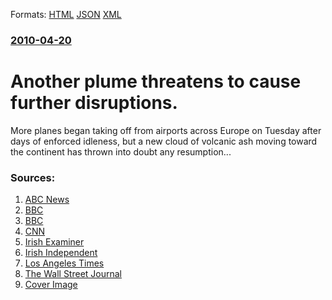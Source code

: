 
Formats: [HTML](/news/2010/04/20/another-plume-threatens-to-cause-further-disruptions.html)  [JSON](/news/2010/04/20/another-plume-threatens-to-cause-further-disruptions.json)  [XML](/news/2010/04/20/another-plume-threatens-to-cause-further-disruptions.xml)  

### [2010-04-20](/news/2010/04/20/index.md)

##### 
# Another plume threatens to cause further disruptions. 

More planes began taking off from airports across Europe on Tuesday after days of enforced idleness, but a new cloud of volcanic ash moving toward the continent has thrown into doubt any resumption...


### Sources:

1. [ABC News](http://abcnews.go.com/GMA/Eco/iceland-volcano-ash-airports-open-flights-eruption-clouds/story?id=10421864)
2. [BBC](http://news.bbc.co.uk/1/hi/uk/8633597.stm)
3. [BBC](http://news.bbc.co.uk/2/hi/europe/8631238.stm)
4. [CNN](http://edition.cnn.com/2010/TRAVEL/04/20/volcano.ash/?hpt=T1)
5. [Irish Examiner](http://www.examiner.ie/breakingnews/ireland/ryanair-cancels-ireland-and-uk-flights-until-friday-454664.html#ixzz0leXhkal8)
6. [Irish Independent](http://www.independent.ie/national-news/latest-travel-update-dublin-airport-to-remain-closed-until-7pm-2143984.html)
7. [Los Angeles Times](http://www.latimes.com/news/nationworld/world/la-fg-volcano-travel-20100421,0,6446806.story)
8. [The Wall Street Journal](http://online.wsj.com/article/BT-CO-20100420-709555.html?mod=WSJ_latestheadlines)
8. [Cover Image](http://latimesblogs.latimes.com/fb.jpg)
